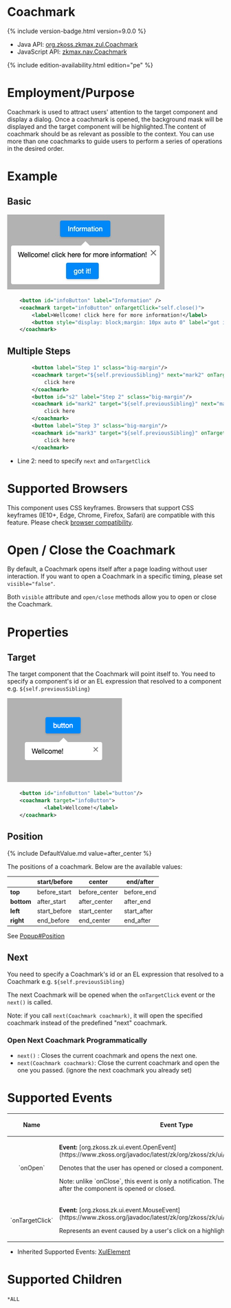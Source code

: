 

# Coachmark

{% include version-badge.html version=9.0.0 %}

- Java API: [org.zkoss.zkmax.zul.Coachmark](https://www.zkoss.org/javadoc/latest/zk/org/zkoss/zkmax/zul/Coachmark.html)
- JavaScript API:
  [zkmax.nav.Coachmark](https://www.zkoss.org/javadoc/latest/jsdoc/classes/zkmax.nav.Coachmark.html)

{% include edition-availability.html edition="pe" %}

# Employment/Purpose

Coachmark is used to attract users' attention to the target component
and display a dialog. Once a coachmark is opened, the background mask
will be displayed and the target component will be highlighted.The
content of coachmark should be as relevant as possible to the context.
You can use more than one coachmarks to guide users to perform a series
of operations in the desired order.

# Example

## Basic

![](/zk_component_ref/images/Coachmark-4.png)

```xml
    <button id="infoButton" label="Information" />
    <coachmark target="infoButton" onTargetClick="self.close()">
        <label>Wellcome! click here for more information!</label>
        <button style="display: block;margin: 10px auto 0" label="got it!" onClick="self.parent.close()"/>
    </coachmark>
```

## Multiple Steps

```xml
        <button label="Step 1" sclass="big-margin"/>
        <coachmark target="${self.previousSibling}" next="mark2" onTargetClick="self.next()" >
            click here
        </coachmark>
        <button id="s2" label="Step 2" sclass="big-margin"/>
        <coachmark id="mark2" target="${self.previousSibling}" next="mark3" onTargetClick="self.next()" visible="false">
            click here
        </coachmark>
        <button label="Step 3" sclass="big-margin"/>
        <coachmark id="mark3" target="${self.previousSibling}" onTargetClick="self.next()" visible="false">
            click here
        </coachmark>
```

- Line 2: need to specify `next` and `onTargetClick`

# Supported Browsers

This component uses CSS keyframes. Browsers that support CSS keyframes
(IE10+, Edge, Chrome, Firefox, Safari) are compatible with this feature.
Please check [browser compatibility](https://caniuse.com/?search=%40keyframes).

# Open / Close the Coachmark

By default, a Coachmark opens itself after a page loading without user
interaction. If you want to open a Coachmark in a specific timing,
please set `visible="false"`.

Both `visible` attribute and `open/close` methods allow you to open or
close the Coachmark.

# Properties

## Target

The target component that the Coachmark will point itself to. You need
to specify a component's id or an EL expression that resolved to a
component e.g. `${self.previousSibling}`

![](/zk_component_ref/images/Coachmark-1.png)

```xml
    <button id="infoButton" label="button"/>
    <coachmark target="infoButton">
            <label>Wellcome!</label>
    </coachmark>
```

## Position

{% include DefaultValue.md value=after_center %}

The positions of a coachmark. Below are the available values:

|               | start/before | center        | end/after   |
|---------------|--------------|---------------|-------------|
| <b>top</b>    | before_start | before_center | before_end  |
| <b>bottom</b> | after_start  | after_center  | after_end   |
| <b>left</b>   | start_before | start_center  | start_after |
| <b>right</b>  | end_before   | end_center    | end_after   |

See
[Popup#Position]({{site.baseurl}}/zk_component_ref/popup#Position)

## Next

You need to specify a Coachmark's id or an EL expression that resolved
to a Coachmark e.g. `${self.previousSibling}`

The next Coachmark will be opened when the `onTargetClick` event or the
`next()` is called.

Note: if you call `next(Coachmark coachmark)`, it will open the
specified coachmark instead of the predefined "next" coachmark.

### Open Next Coachmark Programmatically

- `next()` : Closes the current coachmark and opens the next one.
- `next(Coachmark coachmark)`: Close the current coachmark and open the
  one you passed. (ignore the next coachmark you already set)

# Supported Events

<table>
<thead>
<tr class="header">
<th><center>
<p>Name</p>
</center></th>
<th><center>
<p>Event Type</p>
</center></th>
</tr>
</thead>
<tbody>
<tr class="odd">
<td><center>
<p>`onOpen`</p>
</center></td>
<td><p><strong>Event:</strong>
[org.zkoss.zk.ui.event.OpenEvent](https://www.zkoss.org/javadoc/latest/zk/org/zkoss/zk/ui/event/OpenEvent.html)</p>
<p>Denotes that the user has opened or closed a component.</p>
<p>Note: unlike `onClose`, this event is only a notification.
The client sends this event after the component is opened or
closed.</p></td>
</tr>
<tr class="even">
<td><center>
<p>`onTargetClick`</p>
</center></td>
<td><p><strong>Event:</strong>
[org.zkoss.zk.ui.event.MouseEvent](https://www.zkoss.org/javadoc/latest/zk/org/zkoss/zk/ui/event/MouseEvent.html)</p>
<p>Represents an event caused by a user's click on a highlighted target
component.</p></td>
</tr>
</tbody>
</table>

- Inherited Supported Events: [ XulElement]({{site.baseurl}}/zk_component_ref/xulelement#Supported_Events)

# Supported Children

`*ALL`


